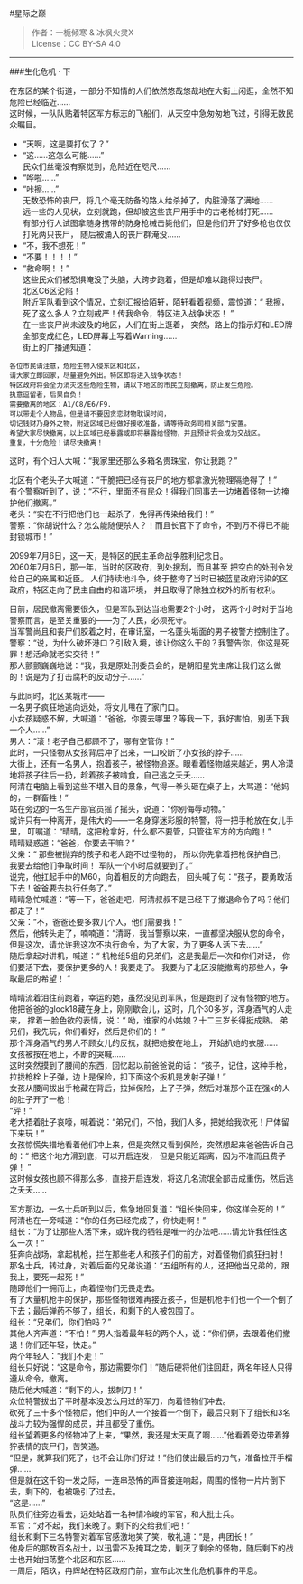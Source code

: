 #星际之巅
>作者：一栀倾寒 & 冰枫火灵X  
>License：CC BY-SA 4.0  

****

###生化危机 · 下

在东区的某个街道，一部分不知情的人们依然悠哉悠哉地在大街上闲逛，全然不知危险已经临近……  
这时候，一队队贴着特区军方标志的飞船们，从天空中急匆匆地飞过，引得无数民众瞩目。  
+ “天啊，这是要打仗了？”  
+ “这……这怎么可能……”  
民众们丝毫没有察觉到，危险近在咫尺……  
+ “哗啦……”  
+ “咔擦……”  
无数恐怖的丧尸，将几个毫无防备的路人给杀掉了，内脏滑落了满地……  
远一些的人见状，立刻就跑，但却被这些丧尸用手中的古老枪械打死……  
有部分行人试图拿随身携带的防身枪械击毙他们，但是他们开了好多枪也仅仅打死两只丧尸，
随后被涌入的丧尸群淹没……  
+ “不，我不想死！”  
+ “不要！！！！”  
+ “救命啊！！”  
这些民众们被恐惧淹没了头脑，大跨步跑着，但是却难以跑得过丧尸。  
北区C6区沦陷！  
附近军队看到这个情况，立刻汇报给陌轩，陌轩看着视频，震惊道：“
我擦，死了这么多人？立刻戒严！传我命令，特区进入战争状态！
”  
在一些丧尸尚未波及的地区，人们在街上逛着，
突然，路上的指示灯和LED牌全部变成红色，LED屏幕上写着Warning......  
街上的广播通知道：
```
各位市民请注意，危险生物入侵东区和北区，  
请大家立即回家，尽量避免外出。特区即将进入战争状态！
特区政府将会全力消灭这些危险生物，请以下地区的市民立刻撤离，防止发生危险。  
执意逗留者，后果自负！  
需要撤离的地区：A1/C8/E6/F9.  
可以带走个人物品，但是请不要因贪恋财物耽误时间，  
切记钱财乃身外之物，附近区域已经做好接收准备，请等待政务司相关部门安置。  
希望大家尽快撤离，以上区域已经暴露或即将暴露给怪物，并且预计将会成为交战区。  
重复，十分危险！请尽快撤离！  
```
这时，有个妇人大喊：“我家里还那么多箱名贵珠宝，你让我跑？”  

北区有个老头子大喊道：“干脆把已经有丧尸的地方都拿激光物理隔绝得了！”  
有个警察听到了，说：“不行，里面还有民众！得我们同事去一边堵着怪物一边掩护他们撤离。”  
老头：“实在不行把他们也一起杀了，免得再传染给我们！”  
警察：“你胡说什么？怎么能随便杀人？！而且长官下了命令，不到万不得已不能封锁城市！”

2099年7月6日，这一天，是特区的民主革命战争胜利纪念日。  
2060年7月6日，那一年，当时的区政府，到处搜刮，而且甚至
把空白的处刑令发给自己的亲属和近臣。
人们持续地斗争，终于整垮了当时已被蓝星政府污染的区政府，特区走向了民主自由的和谐环境，
并且取得了除独立权外的所有权利。  

目前，居民撤离需要很久，但是军队到达当地需要2个小时，
这两个小时对于当地警察而言，是至关重要的——为了人民，必须死守。  
当军警尚且和丧尸们胶着之时，在审讯室，一名蓬头垢面的男子被警方控制住了。  
警察：“说，为什么破坏港口？引敌入境，谁让你这么干的？我警告你，你这是死罪！想活命就老实交待！”  
那人颤颤巍巍地说：“我，我是原处刑委员会的，是朝阳星党主席让我们这么做的！说是为了打击腐朽的反动分子……”  

与此同时，北区某城市——  
一名男子疯狂地逃向远处，将女儿甩在了家门口。  
小女孩疑惑不解，大喊道：“爸爸，你要去哪里？等我一下，我好害怕，别丢下我一个人……”  
男人：“滚！老子自己都顾不了，哪有空管你！”  
此时，一只怪物从女孩背后冲了出来，一口咬断了小女孩的脖子……  
大街上，还有一名男人，抱着孩子，被怪物追逐。眼看着怪物越来越近，男人冷漠地将孩子往后一扔，趁着孩子被啃食，自己逃之夭夭……  
阿清在电脑上看到这些不堪入目的景象，气得一拳头砸在桌子上，大骂道：“他妈的，一群畜牲！”  
站在旁边的一名生产部官员摇了摇头，说道：“你别侮辱动物。”  
或许只有一种离开，是伟大的——一名身穿迷彩服的特警，将一把手枪放在女儿手里，
叮嘱道：“晴晴，这把枪拿好，什么都不要管，只管往军方的方向跑！”  
晴晴疑惑道：“爸爸，你要去干嘛？”  
父亲：“
那些被抛弃的孩子和老人跑不过怪物的，
所以你先拿着把枪保护自己，我要去给他们争取时间！
军队一个小时后就要到了。”  
说完，他扛起手中的M60，向着相反的方向跑去，
回头喊了句：“孩子，要勇敢活下去！爸爸要去执行任务了。”  
晴晴急忙喊道：“等一下，爸爸走吧，阿清叔叔不是已经下了撤退命令了吗？他们都走了！”  
父亲：“不，爸爸还要多救几个人，他们需要我！”  
然后，他转头走了，喃喃道：“清哥，我当警察以来，一直都坚决服从您的命令，但是这次，请允许我这次不执行命令，为了大家，为了更多人活下去……”  
随后拿起对讲机，喊道：“
机枪组5组的兄弟们，这是我最后一次和你们对话，
你们要活下去，要保护更多的人！我要走了。
我要为了北区没能撤离的那些人，争取最后的希望！
”  

晴晴流着泪往前跑着，幸运的她，虽然没见到军队，但是跑到了没有怪物的地方。  
他把爸爸的glock18藏在身上，刚刚歇会儿，这时，几个30多岁，浑身酒气的人走来，
撑着一脸色欲的表情，说：“
呦，谁家的小姑娘？十二三岁长得挺成熟。
弟兄们，我先玩，你们看好，然后是你们的！
”  
那个浑身酒气的男人不顾女儿的反抗，就把她按在地上，
开始扒她的衣服……  
女孩被按在地上，不断的哭喊……  
这时突然摸到了腰间的东西，回忆起以前爸爸说的话：
“孩子，记住，这种手枪，拉拢枪栓上子弹，边上是保险，扣下面这个扳机是发射子弹！”  
女孩从腰间拔出手枪藏在背后，拉掉保险，上了子弹，然后对准那个正在强x的人的肚子开了一枪！  
“砰！”  
老大捂着肚子哀嚎，喊着说：“弟兄们，不怕，我们人多，把她给我砍死！尸体留下来玩！”  
女孩惊慌失措地看着他们冲上来，但是突然又看到保险，突然想起来爸爸告诉自己的：“
把这个地方滑到底，可以开启连发，
但是只能近距离，因为不准而且费子弹！
”  
这时候女孩也顾不得那么多，直接开启连发，将这几名流氓全部击成重伤，然后逃之夭夭……

军方那边，一名士兵听到以后，焦急地回复道：“组长快回来，你这样会死的！”  
阿清也在一旁喊道：“你的任务已经完成了，你快走啊！”  
组长：“为了让那些人活下来，或许我的牺牲是唯一的办法吧……请允许我任性这么一次！”  
狂奔向战场，拿起机枪，拦在那些老人和孩子们的前方，对着怪物们疯狂扫射！  
那名士兵，转过身，对着后面的兄弟说道：“五组所有的人，还把他当兄弟的，跟我上，要死一起死！”  
随即他们一拥而上，向着怪物们无畏走去。  
有了大量机枪手的保护，那些怪物很难再接近孩子，但是机枪手们也一个一个倒了下去；最后弹药不够了，组长，和剩下的人被包围了。  
组长：“兄弟们，你们怕吗？”  
其他人齐声道：“不怕！”
男人指着最年轻的两个人，说：“你们俩，去跟着他们撤退！你们还年轻，快走。”  
两个年轻人：“我们不走！”  
组长只好说：“这是命令，那边需要你们！”随后硬将他们往回赶，两名年轻人只得遵从命令，撤离。  
随后他大喊道：“剩下的人，拔刺刀！”  
众位特警拔出了平时基本没怎么用过的军刀，向着怪物们冲去。  
砍死了三十多个怪物后，他们中的人一个接着一个倒下，最后只剩下了组长和3名战斗力较为强悍的成员，并且都受了重伤。  
组长望着更多的怪物冲了上来，“果然，我还是太天真了啊……”他看着旁边带着狰狞表情的丧尸们，苦笑道。  
“但是，就算我们死了，也不会让你们好过！”他们使出最后的力气，准备拉开手榴弹……  
但是就在这千钧一发之际，一连串恐怖的声音接连响起，周围的怪物一片片倒下去，剩下的，也被吸引了过去。  
“这是……”  
队员们往旁边看去，远处站着一名神情冷峻的军官，和大批士兵。  
军官：“对不起，我们来晚了。剩下的交给我们吧！”  
组长和剩下三名特警对着军官感激地笑了笑，敬礼道：“是，冉团长！”  
他身后的那数百名战士，以迅雷不及掩耳之势，剿灭了剩余的怪物，随后剩下的战士也开始扫荡整个北区和东区……  
一周后，陌玖，冉辉站在特区政府门前，宣布此次生化危机事件的平息。  







